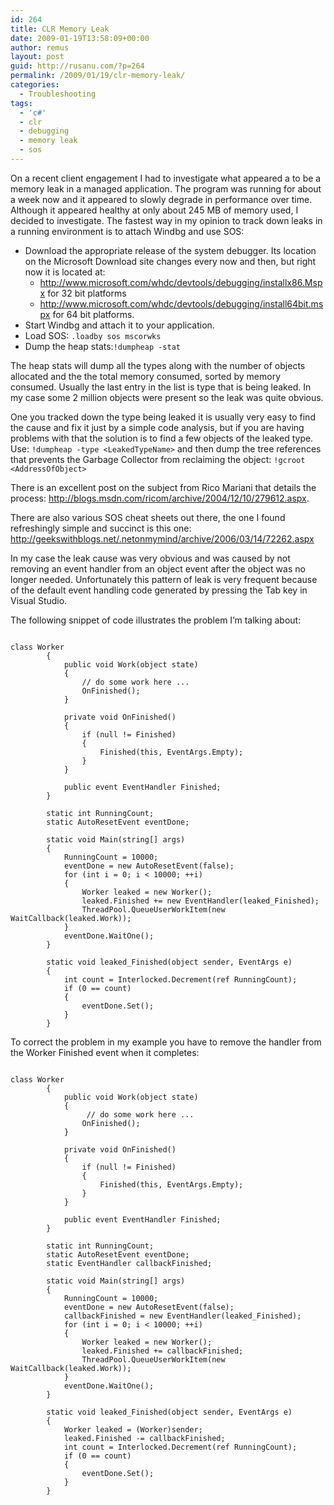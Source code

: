 ```yaml
---
id: 264
title: CLR Memory Leak
date: 2009-01-19T13:58:09+00:00
author: remus
layout: post
guid: http://rusanu.com/?p=264
permalink: /2009/01/19/clr-memory-leak/
categories:
  - Troubleshooting
tags:
  - 'c#'
  - clr
  - debugging
  - memory leak
  - sos
---
```

On a recent client engagement I had to investigate what appeared a to be a memory leak in a managed application. The program was running for about a week now and it appeared to slowly degrade in performance over time. Although it appeared healthy at only about 245 MB of memory used, I decided to investigate. The fastest way in my opinion to track down leaks in a running environment is to attach Windbg and use SOS:

  * Download the appropriate release of the system debugger. Its location on the Microsoft Download site changes every now and then, but right now it is located at: 
      * <a href="http://www.microsoft.com/whdc/devtools/debugging/installx86.Mspx" target="_blank">http://www.microsoft.com/whdc/devtools/debugging/installx86.Mspx</a> for 32 bit platforms
      * <a href="http://www.microsoft.com/whdc/devtools/debugging/install64bit.mspx" target="_blank">http://www.microsoft.com/whdc/devtools/debugging/install64bit.mspx</a> for 64 bit platforms.
  * Start Windbg and attach it to your application.
  * Load SOS: `.loadby sos mscorwks`
  * Dump the heap stats:`!dumpheap -stat`

<!--more-->

The heap stats will dump all the types along with the number of objects allocated and the the total memory consumed, sorted by memory consumed. Usually the last entry in the list is type that is being leaked. In my case some 2 million objects were present so the leak was quite obvious.

One you tracked down the type being leaked it is usually very easy to find the cause and fix it just by a simple code analysis, but if you are having problems with that the solution is to find a few objects of the leaked type. Use: `!dumpheap -type <LeakedTypeName>` and then dump the tree references that prevents the Garbage Collector from reclaiming the object: `!gcroot <AddressOfObject>`</p> 

There is an excellent post on the subject from Rico Mariani that details the process: <a href="http://blogs.msdn.com/ricom/archive/2004/12/10/279612.aspx" target="_blank">http://blogs.msdn.com/ricom/archive/2004/12/10/279612.aspx</a>.

There are also various SOS cheat sheets out there, the one I found refreshingly simple and succinct is this one: <a href="http://geekswithblogs.net/.netonmymind/archive/2006/03/14/72262.aspx" target="_blank">http://geekswithblogs.net/.netonmymind/archive/2006/03/14/72262.aspx</a>

In my case the leak cause was very obvious and was caused by not removing an event handler from an object event after the object was no longer needed. Unfortunately this pattern of leak is very frequent because of the default event handling code generated by pressing the Tab key in Visual Studio.

The following snippet of code illustrates the problem I&#8217;m talking about:

<pre><code class="prettyprint">
class Worker
        {
            public void Work(object state)
            {
                // do some work here ...
                OnFinished();
            }

            private void OnFinished()
            {
                if (null != Finished)
                {
                    Finished(this, EventArgs.Empty);
                }
            }

            public event EventHandler Finished;
        }

        static int RunningCount;
        static AutoResetEvent eventDone;

        static void Main(string[] args)
        {
            RunningCount = 10000;
            eventDone = new AutoResetEvent(false);
            for (int i = 0; i &lt; 10000; ++i)
            {
                Worker leaked = new Worker();
                leaked.Finished += new EventHandler(leaked_Finished);
                ThreadPool.QueueUserWorkItem(new WaitCallback(leaked.Work));
            }
            eventDone.WaitOne();
        }

        static void leaked_Finished(object sender, EventArgs e)
        {
            int count = Interlocked.Decrement(ref RunningCount);
            if (0 == count)
            {
                eventDone.Set();
            }
        }
</code></pre>

To correct the problem in my example you have to remove the handler from the Worker Finished event when it completes:

<pre><code class="prettyprint">
class Worker
        {
            public void Work(object state)
            {
                 // do some work here ...
                OnFinished();
            }

            private void OnFinished()
            {
                if (null != Finished)
                {
                    Finished(this, EventArgs.Empty);
                }
            }

            public event EventHandler Finished;
        }

        static int RunningCount;
        static AutoResetEvent eventDone;
        static EventHandler callbackFinished;

        static void Main(string[] args)
        {
            RunningCount = 10000;
            eventDone = new AutoResetEvent(false);
            callbackFinished = new EventHandler(leaked_Finished);
            for (int i = 0; i &lt; 10000; ++i)
            {
                Worker leaked = new Worker();
                leaked.Finished += callbackFinished;
                ThreadPool.QueueUserWorkItem(new WaitCallback(leaked.Work));
            }
            eventDone.WaitOne();
        }

        static void leaked_Finished(object sender, EventArgs e)
        {
            Worker leaked = (Worker)sender;
            leaked.Finished -= callbackFinished;
            int count = Interlocked.Decrement(ref RunningCount);
            if (0 == count)
            {
                eventDone.Set();
            }
        }
</code></pre>